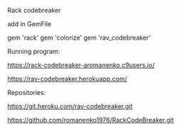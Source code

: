 Rack codebreaker

add in GemFile

   gem 'rack'
   gem 'colorize'
   gem 'rav_codebreaker'

Running program:

   https://rack-codebreaker-aromanenko.c9users.io/

   https://rav-codebreaker.herokuapp.com/

Repositories:

   https://git.heroku.com/rav-codebreaker.git
   
   https://github.com/romanenko1976/RackCodeBreaker.git



